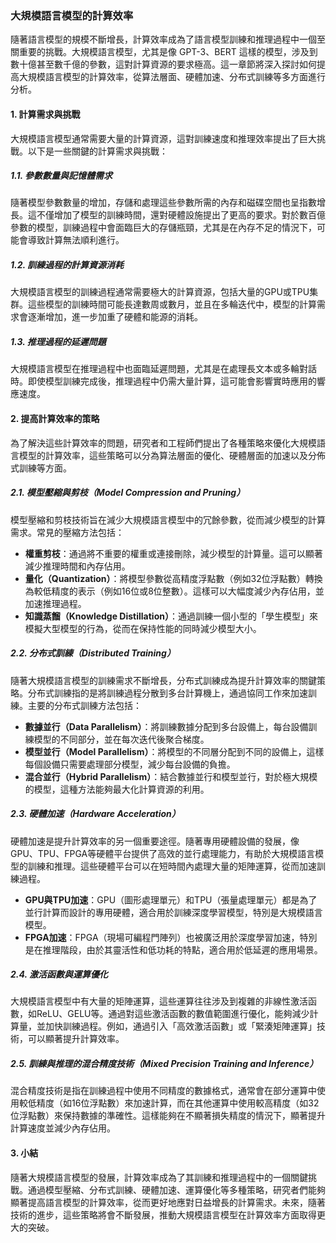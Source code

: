 ### **大規模語言模型的計算效率**

隨著語言模型的規模不斷增長，計算效率成為了語言模型訓練和推理過程中一個至關重要的挑戰。大規模語言模型，尤其是像 GPT-3、BERT 這樣的模型，涉及到數十億甚至數千億的參數，這對計算資源的要求極高。這一章節將深入探討如何提高大規模語言模型的計算效率，從算法層面、硬體加速、分布式訓練等多方面進行分析。

#### **1. 計算需求與挑戰**

大規模語言模型通常需要大量的計算資源，這對訓練速度和推理效率提出了巨大挑戰。以下是一些關鍵的計算需求與挑戰：

##### **1.1. 參數數量與記憶體需求**
隨著模型參數數量的增加，存儲和處理這些參數所需的內存和磁碟空間也呈指數增長。這不僅增加了模型的訓練時間，還對硬體設施提出了更高的要求。對於數百億參數的模型，訓練過程中會面臨巨大的存儲瓶頸，尤其是在內存不足的情況下，可能會導致計算無法順利進行。

##### **1.2. 訓練過程的計算資源消耗**
大規模語言模型的訓練過程通常需要極大的計算資源，包括大量的GPU或TPU集群。這些模型的訓練時間可能長達數周或數月，並且在多輪迭代中，模型的計算需求會逐漸增加，進一步加重了硬體和能源的消耗。

##### **1.3. 推理過程的延遲問題**
大規模語言模型在推理過程中也面臨延遲問題，尤其是在處理長文本或多輪對話時。即使模型訓練完成後，推理過程中仍需大量計算，這可能會影響實時應用的響應速度。

#### **2. 提高計算效率的策略**

為了解決這些計算效率的問題，研究者和工程師們提出了各種策略來優化大規模語言模型的計算效率，這些策略可以分為算法層面的優化、硬體層面的加速以及分佈式訓練等方面。

##### **2.1. 模型壓縮與剪枝（Model Compression and Pruning）**
模型壓縮和剪枝技術旨在減少大規模語言模型中的冗餘參數，從而減少模型的計算需求。常見的壓縮方法包括：

- **權重剪枝**：通過將不重要的權重或連接刪除，減少模型的計算量。這可以顯著減少推理時間和內存佔用。
- **量化（Quantization）**：將模型參數從高精度浮點數（例如32位浮點數）轉換為較低精度的表示（例如16位或8位整數）。這樣可以大幅度減少內存佔用，並加速推理過程。
- **知識蒸餾（Knowledge Distillation）**：通過訓練一個小型的「學生模型」來模擬大型模型的行為，從而在保持性能的同時減少模型大小。

##### **2.2. 分布式訓練（Distributed Training）**
隨著大規模語言模型的訓練需求不斷增長，分布式訓練成為提升計算效率的關鍵策略。分布式訓練指的是將訓練過程分散到多台計算機上，通過協同工作來加速訓練。主要的分布式訓練方法包括：

- **數據並行（Data Parallelism）**：將訓練數據分配到多台設備上，每台設備訓練模型的不同部分，並在每次迭代後聚合梯度。
- **模型並行（Model Parallelism）**：將模型的不同層分配到不同的設備上，這樣每個設備只需要處理部分模型，減少每台設備的負擔。
- **混合並行（Hybrid Parallelism）**：結合數據並行和模型並行，對於極大規模的模型，這種方法能夠最大化計算資源的利用。

##### **2.3. 硬體加速（Hardware Acceleration）**
硬體加速是提升計算效率的另一個重要途徑。隨著專用硬體設備的發展，像GPU、TPU、FPGA等硬體平台提供了高效的並行處理能力，有助於大規模語言模型的訓練和推理。這些硬體平台可以在短時間內處理大量的矩陣運算，從而加速訓練過程。

- **GPU與TPU加速**：GPU（圖形處理單元）和TPU（張量處理單元）都是為了並行計算而設計的專用硬體，適合用於訓練深度學習模型，特別是大規模語言模型。
- **FPGA加速**：FPGA（現場可編程門陣列）也被廣泛用於深度學習加速，特別是在推理階段，由於其靈活性和低功耗的特點，適合用於低延遲的應用場景。

##### **2.4. 激活函數與運算優化**
大規模語言模型中有大量的矩陣運算，這些運算往往涉及到複雜的非線性激活函數，如ReLU、GELU等。通過對這些激活函數的數值範圍進行優化，能夠減少計算量，並加快訓練過程。例如，通過引入「高效激活函數」或「緊湊矩陣運算」技術，可以顯著提升計算效率。

##### **2.5. 訓練與推理的混合精度技術（Mixed Precision Training and Inference）**
混合精度技術是指在訓練過程中使用不同精度的數據格式，通常會在部分運算中使用較低精度（如16位浮點數）來加速計算，而在其他運算中使用較高精度（如32位浮點數）來保持數據的準確性。這樣能夠在不顯著損失精度的情況下，顯著提升計算速度並減少內存佔用。

#### **3. 小結**

隨著大規模語言模型的發展，計算效率成為了其訓練和推理過程中的一個關鍵挑戰。通過模型壓縮、分布式訓練、硬體加速、運算優化等多種策略，研究者們能夠顯著提高語言模型的計算效率，從而更好地應對日益增長的計算需求。未來，隨著技術的進步，這些策略將會不斷發展，推動大規模語言模型在計算效率方面取得更大的突破。